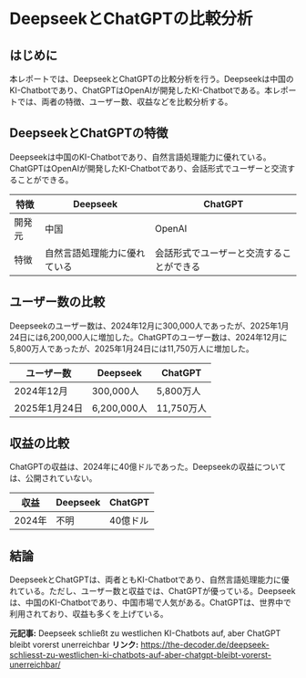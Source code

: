 # DeepseekとChatGPTの比較分析
## はじめに
本レポートでは、DeepseekとChatGPTの比較分析を行う。Deepseekは中国のKI-Chatbotであり、ChatGPTはOpenAIが開発したKI-Chatbotである。本レポートでは、両者の特徴、ユーザー数、収益などを比較分析する。

## DeepseekとChatGPTの特徴
Deepseekは中国のKI-Chatbotであり、自然言語処理能力に優れている。ChatGPTはOpenAIが開発したKI-Chatbotであり、会話形式でユーザーと交流することができる。

| 特徴 | Deepseek | ChatGPT |
| --- | --- | --- |
| 開発元 | 中国 | OpenAI |
| 特徴 | 自然言語処理能力に優れている | 会話形式でユーザーと交流することができる |

## ユーザー数の比較
Deepseekのユーザー数は、2024年12月に300,000人であったが、2025年1月24日には6,200,000人に増加した。ChatGPTのユーザー数は、2024年12月に5,800万人であったが、2025年1月24日には11,750万人に増加した。

| ユーザー数 | Deepseek | ChatGPT |
| --- | --- | --- |
| 2024年12月 | 300,000人 | 5,800万人 |
| 2025年1月24日 | 6,200,000人 | 11,750万人 |

## 収益の比較
ChatGPTの収益は、2024年に40億ドルであった。Deepseekの収益については、公開されていない。

| 収益 | Deepseek | ChatGPT |
| --- | --- | --- |
| 2024年 | 不明 | 40億ドル |

## 結論
DeepseekとChatGPTは、両者ともKI-Chatbotであり、自然言語処理能力に優れている。ただし、ユーザー数と収益では、ChatGPTが優っている。Deepseekは、中国のKI-Chatbotであり、中国市場で人気がある。ChatGPTは、世界中で利用されており、収益も多くを上げている。

**元記事:** Deepseek schließt zu westlichen KI-Chatbots auf, aber ChatGPT bleibt vorerst unerreichbar
**リンク:** https://the-decoder.de/deepseek-schliesst-zu-westlichen-ki-chatbots-auf-aber-chatgpt-bleibt-vorerst-unerreichbar/